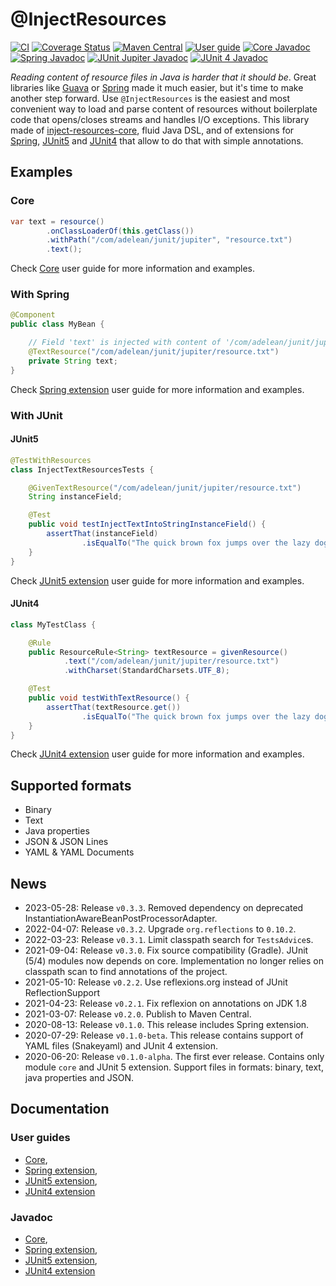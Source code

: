 # @InjectResources

[![CI](https://github.com/hosuaby/inject-resources/actions/workflows/ci.yml/badge.svg?branch=master)](https://github.com/hosuaby/inject-resources/actions/workflows/ci.yml)
[![Coverage Status](https://coveralls.io/repos/github/hosuaby/inject-resources/badge.svg?branch=master)](https://coveralls.io/github/hosuaby/inject-resources?branch=master)
[![Maven Central](https://maven-badges.herokuapp.com/maven-central/io.hosuaby/inject-resources-core/badge.svg)](https://maven-badges.herokuapp.com/maven-central/io.hosuaby/inject-resources-core)
[![User guide](https://img.shields.io/badge/User%20guide-0.3.4-red)](https://hosuaby.github.io/inject-resources/0.3.4/asciidoc/)
[![Core Javadoc](https://img.shields.io/badge/Core%20Javadoc-0.3.4-orange)](https://javadoc.io/doc/io.hosuaby/inject-resources-core/0.3.4)
[![Spring Javadoc](https://img.shields.io/badge/Spring%20Javadoc-0.3.4-green)](https://javadoc.io/doc/io.hosuaby/inject-resources-spring/0.3.4)
[![JUnit Jupiter Javadoc](https://img.shields.io/badge/JUnit%20Jupiter%20Javadoc-0.3.4-blueviolet)](https://javadoc.io/doc/io.hosuaby/inject-resources-junit-jupiter/0.3.4)
[![JUnit 4 Javadoc](https://img.shields.io/badge/JUnit%204%20Javadoc-0.3.4-yellow)](https://javadoc.io/doc/io.hosuaby/inject-resources-junit-vintage/0.3.4)

*Reading content of resource files in Java is harder that it should be*. Great libraries like
[Guava](https://github.com/google/guava) or [Spring](https://github.com/spring-projects/spring-framework) made it much
easier, but it's time to make another step forward. Use `@InjectResources` is the easiest and most convenient way to load
and parse content of resources without boilerplate code that opens/closes streams and handles I/O exceptions. This library
made of [inject-resources-core](https://hosuaby.github.io/inject-resources/0.3.4/asciidoc/#inject-resources-core),
fluid Java DSL, and of extensions for
[Spring](https://hosuaby.github.io/inject-resources/0.3.4/asciidoc/#inject-resources-spring),
[JUnit5](https://hosuaby.github.io/inject-resources/0.3.4/asciidoc/#inject-resources-junit-jupiter) and
[JUnit4](https://hosuaby.github.io/inject-resources/0.3.4/asciidoc/#inject-resources-junit-vintage) that allow to do
that with simple annotations.

## Examples

### Core

```java
var text = resource()
        .onClassLoaderOf(this.getClass())
        .withPath("/com/adelean/junit/jupiter", "resource.txt")
        .text();
```

Check [Core](https://hosuaby.github.io/inject-resources/0.3.4/asciidoc/#inject-resources-core) user guide for more information and examples.

### With Spring

```java
@Component
public class MyBean {

    // Field 'text' is injected with content of '/com/adelean/junit/jupiter/resource.txt'
    @TextResource("/com/adelean/junit/jupiter/resource.txt")
    private String text;
}
```

Check [Spring extension](https://hosuaby.github.io/inject-resources/0.3.4/asciidoc/#inject-resources-spring) user guide for more information and examples.

### With JUnit

#### JUnit5

```java
@TestWithResources
class InjectTextResourcesTests {

    @GivenTextResource("/com/adelean/junit/jupiter/resource.txt")
    String instanceField;

    @Test
    public void testInjectTextIntoStringInstanceField() {
        assertThat(instanceField)
                .isEqualTo("The quick brown fox jumps over the lazy dog.");
    }
}
```

Check [JUnit5 extension](https://hosuaby.github.io/inject-resources/0.3.4/asciidoc/#inject-resources-junit-jupiter) user guide for more information and examples.

#### JUnit4

```java
class MyTestClass {

    @Rule
    public ResourceRule<String> textResource = givenResource()
            .text("/com/adelean/junit/jupiter/resource.txt")
            .withCharset(StandardCharsets.UTF_8);

    @Test
    public void testWithTextResource() {
        assertThat(textResource.get())
                .isEqualTo("The quick brown fox jumps over the lazy dog.");
    }
}
```

Check [JUnit4 extension](https://hosuaby.github.io/inject-resources/0.3.4/asciidoc/#inject-resources-junit-vintage) user guide for more information and examples.

## Supported formats

- Binary
- Text
- Java properties
- JSON & JSON Lines
- YAML & YAML Documents

## News

- 2023-05-28: Release `v0.3.3`. Removed dependency on deprecated InstantiationAwareBeanPostProcessorAdapter.
- 2022-04-07: Release `v0.3.2`. Upgrade `org.reflections` to `0.10.2`.
- 2022-03-23: Release `v0.3.1`. Limit classpath search for `TestsAdvice`s.
- 2021-09-04: Release `v0.3.0`. Fix source compatibility (Gradle). JUnit (5/4) modules now depends on core. 
Implementation no longer relies on classpath scan to find annotations of the project.
- 2021-05-10: Release `v0.2.2`. Use reflexions.org instead of JUnit ReflectionSupport
- 2021-04-23: Release `v0.2.1`. Fix reflexion on annotations on JDK 1.8 
- 2021-03-07: Release `v0.2.0`. Publish to Maven Central.
- 2020-08-13: Release `v0.1.0`. This release includes Spring extension.
- 2020-07-29: Release `v0.1.0-beta`. This release contains support of YAML files (Snakeyaml) and JUnit 4 extension.
- 2020-06-20: Release `v0.1.0-alpha`. The first ever release. Contains only module `core` and JUnit 5 extension.
Support files in formats: binary, text, java properties and JSON.

## Documentation

### User guides
- [Core](https://hosuaby.github.io/inject-resources/0.3.4/asciidoc/#inject-resources-core),
- [Spring extension](https://hosuaby.github.io/inject-resources/0.3.4/asciidoc/#inject-resources-spring),
- [JUnit5 extension](https://hosuaby.github.io/inject-resources/0.3.4/asciidoc/#inject-resources-junit-jupiter),
- [JUnit4 extension](https://hosuaby.github.io/inject-resources/0.3.4/asciidoc/#inject-resources-junit-vintage)

### Javadoc

- [Core](https://javadoc.io/doc/io.hosuaby/inject-resources-core/0.3.4),
- [Spring extension](https://javadoc.io/doc/io.hosuaby/inject-resources-spring/0.3.4),
- [JUnit5 extension](https://javadoc.io/doc/io.hosuaby/inject-resources-junit-jupiter/0.3.4),
- [JUnit4 extension](https://javadoc.io/doc/io.hosuaby/inject-resources-junit-vintage/0.3.4)
